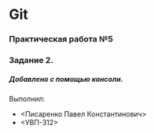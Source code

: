 # Git 
### Практическая работа №5 
### Задание 2. 
##### Добавлено с помощью консоли. 
Выполнил: 
* <Писаренко Павел Константинович> 
* <УВП-312> 